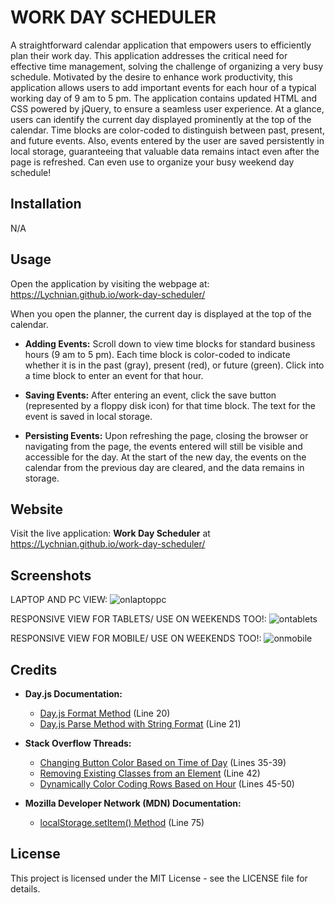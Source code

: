 # WORK DAY SCHEDULER

A straightforward calendar application that empowers users to efficiently plan their work day. This application addresses the critical need for effective time management, solving the challenge of organizing a very busy schedule. Motivated by the desire to enhance work productivity, this application allows users to add important events for each hour of a typical working day of 9 am to 5 pm. The application contains updated HTML and CSS powered by jQuery, to ensure a seamless user experience. At a glance, users can identify the current day displayed prominently at the top of the calendar. Time blocks are color-coded to distinguish between past, present, and future events. Also, events entered by the user are saved persistently in local storage, guaranteeing that valuable data remains intact even after the page is refreshed.
Can even use to organize your busy weekend day schedule!


## Installation

N/A


## Usage

Open the application by visiting the webpage at: https://Lychnian.github.io/work-day-scheduler/

When you open the planner, the current day is displayed at the top of the calendar.

- **Adding Events:**
Scroll down to view time blocks for standard business hours (9 am to 5 pm).
Each time block is color-coded to indicate whether it is in the past (gray), present (red), or future (green).
Click into a time block to enter an event for that hour.

- **Saving Events:**
After entering an event, click the save button (represented by a floppy disk icon) for that time block.
The text for the event is saved in local storage.

- **Persisting Events:**
Upon refreshing the page, closing the browser or navigating from the page, the events entered will still be visible and accessible for the day. At the start of the new day, the events on the calendar from the previous day are cleared, and the data remains in storage.


## Website

Visit the live application: **Work Day Scheduler** at  https://Lychnian.github.io/work-day-scheduler/


## Screenshots


LAPTOP AND PC VIEW:
![onlaptoppc](https://github.com/Lychnian/work-day-scheduler/assets/140586279/d71c44b7-f17e-46e6-87e9-ba40b0e8df16)


RESPONSIVE VIEW FOR TABLETS/ USE ON WEEKENDS TOO!:
![ontablets](https://github.com/Lychnian/work-day-scheduler/assets/140586279/35073c6e-c164-44ae-9179-6939ac016101)


RESPONSIVE VIEW FOR MOBILE/ USE ON WEEKENDS TOO!:
![onmobile](https://github.com/Lychnian/work-day-scheduler/assets/140586279/38dbb0eb-cafd-447e-b79b-077ec92eedeb)


## Credits

- **Day.js Documentation:**
  - [Day.js Format Method](https://day.js.org/docs/en/display/format) (Line 20)
  - [Day.js Parse Method with String Format](https://day.js.org/docs/en/parse/string-format) (Line 21)

- **Stack Overflow Threads:**
  - [Changing Button Color Based on Time of Day](https://stackoverflow.com/questions/33398214/jquery-css-script-change-button-color-based-on-time-of-day) (Lines 35-39)
  - [Removing Existing Classes from an Element](https://stackoverflow.com/questions/62462599/how-can-i-change-elements-style-based-on-the-time-of-day) (Line 42)
  - [Dynamically Color Coding Rows Based on Hour](https://stackoverflow.com/questions/71213180/issue-trying-dynamically-color-code-rows-based-on-the-hour) (Lines 45-50)

- **Mozilla Developer Network (MDN) Documentation:**
  - [localStorage.setItem() Method](https://developer.mozilla.org/en-US/docs/Web/API/Storage/setItem) (Line 75)


## License

This project is licensed under the MIT License - see the LICENSE file for details.





